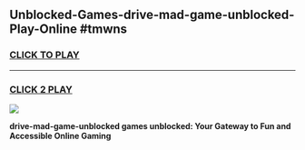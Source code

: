 
## Unblocked-Games-drive-mad-game-unblocked-Play-Online #tmwns
<h3>
<a href="https://news.freeplayer.one?title=drive-mad-game-unblocked&ref=3">CLICK TO PLAY</a></h3>
<hr>

<h3>
<a href="https://news.freeplayer.one?title=drive-mad-game-unblocked&ref=3">CLICK 2 PLAY</a>
  
</h3>

<a href="https://news.freeplayer.one?title=drive-mad-game-unblocked&ref=3"><img src="https://clearcache.store/games.png"></a>


**drive-mad-game-unblocked games unblocked: Your Gateway to Fun and Accessible Online Gaming**
